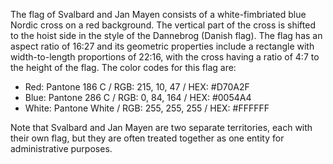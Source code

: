The flag of Svalbard and Jan Mayen consists of a white-fimbriated blue Nordic cross on a red background. The vertical part of the cross is shifted to the hoist side in the style of the Dannebrog (Danish flag). The flag has an aspect ratio of 16:27 and its geometric properties include a rectangle with width-to-length proportions of 22:16, with the cross having a ratio of 4:7 to the height of the flag. The color codes for this flag are:
- Red: Pantone 186 C / RGB: 215, 10, 47 / HEX: #D70A2F
- Blue: Pantone 286 C / RGB: 0, 84, 164 / HEX: #0054A4
- White: Pantone White / RGB: 255, 255, 255 / HEX: #FFFFFF

Note that Svalbard and Jan Mayen are two separate territories, each with their own flag, but they are often treated together as one entity for administrative purposes.